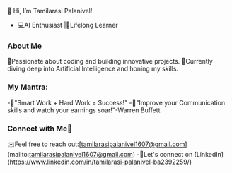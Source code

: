 👋 Hi, I’m Tamilarasi Palanivel!
   - 💻AI Enthusiast |🍃Lifelong Learner
  ### About Me
  🎯Passionate about coding and building innovative projects.
  🎯Currently diving deep into Artificial Intelligence and honing my skills.
  
  ### My Mantra:
  -🌟"Smart Work + Hard Work = Success!"
  -🌟"Improve your Communication skills and watch your earnings soar!"-Warren Buffett

  ### Connect with Me💫
  ✉️Feel free to reach out:[tamilarasipalanivel1607@gmail.com] (mailto:tamilarasipalanivel1607@gmail.com)
  -🔗Let's connect on [LinkedIn] (https://www.linkedin.com/in/tamilarasi-palanivel-ba2392259/)
  


<!---
TamilarasiPalanivel/TamilarasiPalanivel is a ✨ special ✨ repository because its `README.md` (this file) appears on your GitHub profile.
You can click the Preview link to take a look at your changes.
--->
